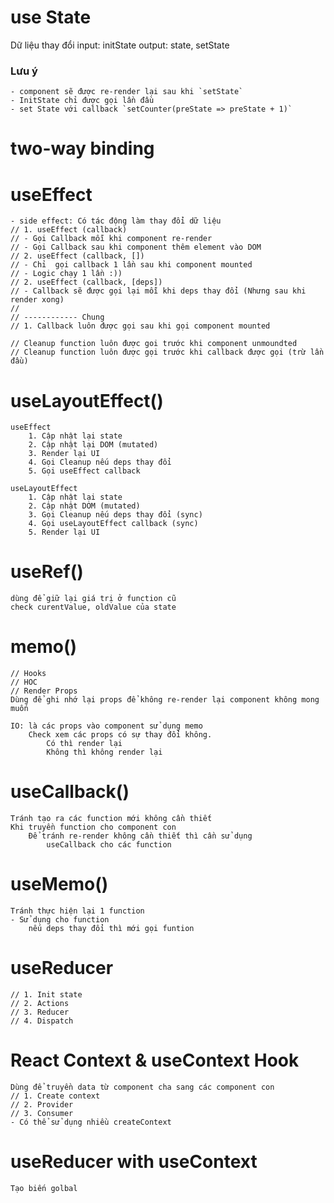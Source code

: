 # use State
Dữ liệu thay đổi
    input: initState
    output: state, setState
### Lưu ý
    - component sẽ được re-render lại sau khi `setState`
    - InitState chỉ được gọi lần đầu
    - set State với callback `setCounter(preState => preState + 1)`


# two-way binding


# useEffect
    - side effect: Có tác động làm thay đổi dữ liệu
    // 1. useEffect (callback)  
    // - Gọi Callback mỗi khi component re-render
    // - Gọi Callback sau khi component thêm element vào DOM
    // 2. useEffect (callback, [])
    // - Chỉ  gọi callback 1 lần sau khi component mounted
    // - Logic chạy 1 lần :))
    // 2. useEffect (callback, [deps])
    // - Callback sẽ được gọi lại mỗi khi deps thay đổi (Nhưng sau khi render xong)
    // 
    // ------------ Chung
    // 1. Callback luôn được gọi sau khi gọi component mounted
    
    // Cleanup function luôn được goi trước khi component unmoundted
    // Cleanup function luôn được gọi trước khi callback được gọi (trừ lần đầu)


# useLayoutEffect()
    useEffect
        1. Cập nhật lại state
        2. Cập nhật lại DOM (mutated)
        3. Render lại UI
        4. Gọi Cleanup nếu deps thay đổi
        5. Gọi useEffect callback
    
    useLayoutEffect
        1. Cập nhật lại state
        2. Cập nhật DOM (mutated)
        3. Gọi Cleanup nếu deps thay đổi (sync)
        4. Gọi useLayoutEffect callback (sync)
        5. Render lại UI


# useRef()
    dùng để giữ lại giá trị ở function cũ
    check curentValue, oldValue của state


# memo()
    // Hooks
    // HOC
    // Render Props
    Dùng để ghi nhớ lại props để không re-render lại component không mong muốn

    IO: là các props vào component sử dụng memo
        Check xem các props có sự thay đổi không.
            Có thì render lại
            Không thì không render lại

# useCallback()
    Tránh tạo ra các function mới không cần thiết
    Khi truyền function cho component con 
        Để tránh re-render không cần thiết thì cần sử dụng
            useCallback cho các function


# useMemo()
    Tránh thực hiện lại 1 function 
    - Sử dụng cho function
        nếu deps thay đổi thì mới gọi funtion

# useReducer
    // 1. Init state
    // 2. Actions
    // 3. Reducer
    // 4. Dispatch

# React Context & useContext Hook
    Dùng để truyền data từ component cha sang các component con
    // 1. Create context
    // 2. Provider
    // 3. Consumer
    - Có thể sử dụng nhiều createContext


# useReducer with useContext
    Tạo biến golbal
